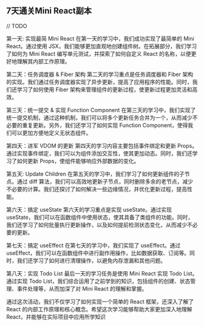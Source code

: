 7天通关Mini React副本
---

// TODO


第一天: 实现最简 Mini React
在第一天的学习中，我们成功实现了最简单的 Mini React。通过使用 JSX，我们能够更加直观地创建组件树。在拓展部分，我们学习了如何为 Mini React 编写单元测试，并探索了如何自定义 React 的名称，以便更好地理解其内部工作原理。

第二天：任务调度器 & Fiber 架构
第二天的学习重点是任务调度器和 Fiber 架构的实现。我们通过任务调度器实现了异步更新，提高了应用程序的性能。同时，我们还学习了如何使用 Fiber 架构来管理组件的更新过程，使更新过程更加灵活和高效。

第三天：统一提交 & 实现 Function Component
在第三天的学习中，我们实现了统一提交机制，通过这种机制，我们可以将多个更新任务合并为一个，从而减少不必要的重复更新。另外，我们还学习了如何实现 Function Component，使得我们可以更加方便地定义无状态组件。

第四天：进军 VDOM 的更新
第四天的学习内容主要包括事件绑定和更新 Props。通过实现事件绑定，我们可以为组件添加交互性，使其更加动态。同时，我们还学习了如何更新 Props，使组件能够响应外部数据的变化。

第五天: Update Children
在第五天的学习中，我们学习了如何更新组件的子节点。通过 diff 算法，我们可以高效地更新子节点，同时删除多余的老节点，减少不必要的计算。我们还探讨了如何解决一些边缘情况，并优化更新过程，提高性能。

第六天：搞定 useState
第六天的学习重点是实现 useState。通过实现 useState，我们可以在函数组件中使用状态，使其具备了类组件的功能。同时，我们还学习了如何批量执行更新操作，以及如何提前检测状态变化，从而减少不必要的更新。

第七天：搞定 useEffect
在第七天的学习中，我们实现了 useEffect。通过 useEffect，我们可以在函数组件中进行副作用操作，比如数据获取、订阅等。同时，我们还学习了如何进行清理操作，以避免内存泄漏和其他问题。

第八天：实现 Todo List
最后一天的学习任务是使用 Mini React 实现 Todo List。通过实现 Todo List，我们综合运用了之前学到的知识，包括组件的创建、状态管理、事件处理等，从而加深了对 Mini React 的理解和掌握。

通过这次活动，我们不仅学习了如何实现一个简单的 React 框架，还深入了解了 React 的内部工作原理和核心概念。希望这次学习能够帮助大家更加深入地理解 React，并能够在实际项目中应用所学知识